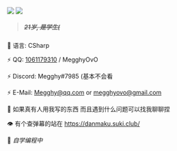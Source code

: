 <img align="center" src="https://github-readme-stats.vercel.app/api?username=Megghy&theme=highcontrast&show_icons=true&count_private=true" />
<img align="center" src="https://github-readme-stats.vercel.app/api/top-langs/?username=Megghy&layout=compact&theme=highcontrast" />

> ##### ~~21岁, 是学生(~~

🤔 语言: CSharp

⚡ QQ: [1061179310](http://tool.gljlw.com/qq/?qq=1061179310) / MegghyOvO

⚡ Discord: Megghy#7985 (基本不会看

⚡ E-Mail: Megghy@qq.com or megghyovo@gmail.com

💬 如果真有人用我写的东西 而且遇到什么问题可以找我聊聊捏

👁️ 有个查弹幕的站在 https://danmaku.suki.club/

🌱 *自学编程中*
